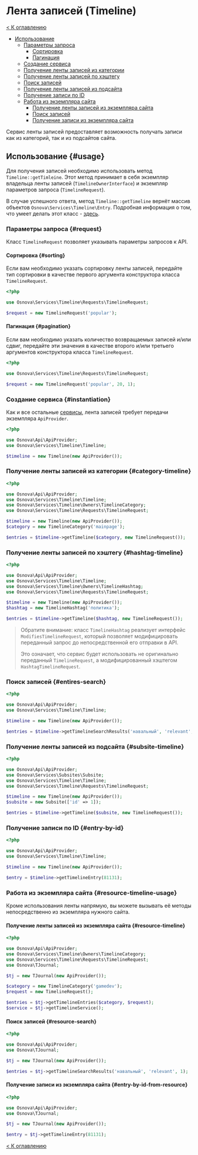 # Лента записей (Timeline)

[< К оглавлению](readme.md)

- [Использование](#usage)
    - [Параметры запроса](#request)
        - [Сортировка](#sorting)
        - [Пагинация](#pagination)
    - [Создание сервиса](#instantiation)
    - [Получение ленты записей из категории](#category-timeline)
    - [Получение ленты записей по хэштегу](#hashtag-timeline)
    - [Поиск записей](#entires-search)
    - [Получение ленты записей из подсайта](#subsite-timeline)
    - [Получение записи по ID](#entry-by-id)
    - [Работа из экземпляра сайта](#resource-timeline-usage)
        - [Получение ленты записей из экземпляра сайта](#resource-timeline)
        - [Поиск записей](#resource-search)
        - [Получение записи из экземпляра сайта](#entry-by-id-from-resource)

Сервис ленты записей предоставляет возможность получать записи как из категорий,
так и из подсайтов сайта.

## Использование {#usage}

Для получения записей необходимо использовать метод `Timeline::getTimleine`.
Этот метод принимает в себя экземпляр владельца ленты записей (`TimelineOwnerInterface`)
и экземпляр параметров запроса (`TimelineRequest`).

В случае успешного ответа, метод `Timeline::getTimeline` вернёт массив объектов
`Osnova\Services\Timeline\Entry`. Подробная информация о том, что умеет делать
этот класс - [здесь](entry.md).

### Параметры запроса {#request}

Класс `TimelineRequest` позволяет указывать параметры запросов к API.

#### Сортировка {#sorting}
Если вам необходимо указать сортировку ленты записей, передайте тип сортировки
в качестве первого аргумента конструктора класса `TimelineRequest`.

```php
<?php

use Osnova\Services\Timeline\Requests\TimelineRequest;

$request = new TimelineRequest('popular');
```

#### Пагинация {#pagination}
Если вам необходимо указать количество возвращаемых записей и/или сдвиг,
передайте эти значения в качестве второго и/или третьего аргументов
конструктора класса `TimelineRequest`.

```php
<?php

use Osnova\Services\Timeline\Requests\TimelineRequest;

$request = new TimelineRequest('popular', 20, 1);
```

### Создание сервиса {#instantiation}

Как и все остальные [сервисы](services.md), лента записей требует передачи
экземпляра `ApiProvider`.

```php
<?php

use Osnova\Api\ApiProvider;
use Osnova\Services\Timeline\Timeline;

$timeline = new Timeline(new ApiProvider());
```

### Получение ленты записей из категории {#category-timeline}

```php
<?php

use Osnova\Api\ApiProvider;
use Osnova\Services\Timeline\Timeline;
use Osnova\Services\Timeline\Owners\TimelineCategory;
use Osnova\Services\Timeline\Requests\TimelineRequest;

$timeline = new Timeline(new ApiProvider());
$category = new TimelineCategory('mainpage');

$entries = $timeline->getTimeline($category, new TimelineRequest());
```

### Получение ленты записей по хэштегу {#hashtag-timeline}

```php
<?php

use Osnova\Api\ApiProvider;
use Osnova\Services\Timeline\Timeline;
use Osnova\Services\Timeline\Owners\TimelineHashtag;
use Osnova\Services\Timeline\Requests\TimelineRequest;

$timeline = new Timeline(new ApiProvider());
$hashtag = new TimelineHashtag('политика');

$entries = $timeline->getTimeline($hashtag, new TimelineRequest());
```

> Обратите внимание: класс `TimelineHashtag` реализует интерфейс `ModifiesTimelineRequest`,
> который позволяет модифицировать переданный запрос до непосредственной
> его отправки в API.
>
> Это означает, что сервис будет использовать не оригинально переданный `TimelineRequest`,
> а модифицированный хэштегом `HashtagTimelineRequest`.

### Поиск записей {#entires-search}

```php
<?php

use Osnova\Api\ApiProvider;
use Osnova\Services\Timeline\Timeline;

$timeline = new Timeline(new ApiProvider());

$entries = $timeline->getTimelineSearchResults('навальный', 'relevant', 1);
```

### Получение ленты записей из подсайта {#subsite-timeline}

```php
<?php

use Osnova\Api\ApiProvider;
use Osnova\Services\Subsites\Subsite;
use Osnova\Services\Timeline\Timeline;
use Osnova\Services\Timeline\Requests\TimelineRequest;

$timeline = new Timeline(new ApiProvider());
$subsite = new Subsite(['id' => 1]);

$entries = $timeline->getTimeline($subsite, new TimelineRequest());
```

### Получение записи по ID {#entry-by-id}

```php
<?php

use Osnova\Api\ApiProvider;
use Osnova\Services\Timeline\Timeline;

$timeline = new Timeline(new ApiProvider());

$entry = $timeline->getTimelineEntry(81131);
```

### Работа из экземпляра сайта {#resource-timeline-usage}

Кроме использования ленты напрямую, вы можете вызывать её методы
непосредственно из экземпляра нужного сайта.

#### Получение ленты записей из экземпляра сайта {#resource-timeline}

```php
<?php

use Osnova\Api\ApiProvider;
use Osnova\Services\Timeline\Owners\TimelineCategory;
use Osnova\Services\Timeline\Requests\TimelineRequest;
use Osnova\TJournal;

$tj = new TJournal(new ApiProvider());

$category = new TimelineCategory('gamedev');
$request = new TimelineRequest();

$entries = $tj->getTimelineEntries($category, $request);
$service = $tj->getTimelineService();
```

#### Поиск записей {#resource-search}

```php
<?php

use Osnova\Api\ApiProvider;
use Osnova\TJournal;

$tj = new TJournal(new ApiProvider());

$entries = $tj->getTimelineSearchResults('навальный', 'relevant', 1);
```

#### Получение записи из экземпляра сайта {#entry-by-id-from-resource}

```php
<?php

use Osnova\Api\ApiProvider;
use Osnova\TJournal;

$tj = new TJournal(new ApiProvider());

$entry = $tj->getTimelineEntry(81131);
```

[< К оглавлению](readme.md)
